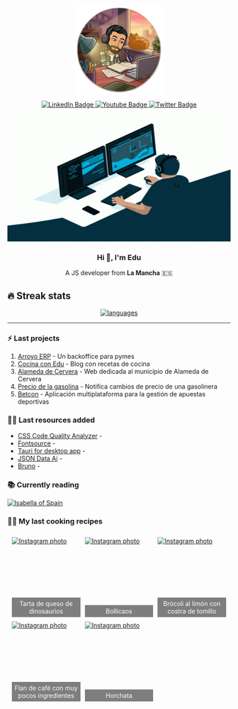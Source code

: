 <p align="center" width="300">
   <img align="center" width="200" src="./assets/image.png" />
</p>

<div id="social" align="center">
  <div id="badges">
    <a href="https://www.linkedin.com/in/eduardoparramazuecos/">
      <img src="https://img.shields.io/badge/LinkedIn-blue?style=for-the-badge&logo=linkedin&logoColor=white" alt="LinkedIn Badge"/>
    </a>
    <a href="http://www.eduardoparra.es/">
      <img src="https://img.shields.io/badge/Blogger-orange?style=for-the-badge&logo=blogger&logoColor=white" alt="Youtube Badge"/>
    </a>
    <a href="https://twitter.com/_eduparra">
      <img src="https://img.shields.io/badge/Twitter-blue?style=for-the-badge&logo=twitter&logoColor=white" alt="Twitter Badge"/>
    </a>
  </div>
</div>

<div align="center">
  <img src="./assets/coding.gif" width="600" height="300"/>
</div>

<div align="center">
  <h3>Hi 👋, I'm Edu </h3>
  <p>A JS developer from <span style='font-weight: bold'>La Mancha</span> 🇪🇸</p>
</div>

## 🔥 Streak stats

<div align="center" width='auto'>
  <a href="https://github.com/anuraghazra/github-readme-stats">
    <img alt="languages" src="https://github-readme-stats.vercel.app/api/top-langs/?username=soker90&layout=compact&theme=react"/>
  </a>
</div>

---

### :zap: Last projects

1. [Arroyo ERP](https://github.com/soker90/arroyo-erp-project) - Un backoffice para pymes
2. [Cocina con Edu](https://github.com/soker90/cooking-blog) - Blog con recetas de cocina
3. [Alameda de Cervera](https://alamedadecervera.com) - Web dedicada al municipio de Alameda de Cervera
4. [Precio de la gasolina](https://github.com/soker90/precio-gasolina) - Notifica cambios de precio de una gasolinera
5. [Betcon](http://betcon.eduardoparra.es) - Aplicación multiplataforma para la gestión de apuestas deportivas

### 👨‍🎓 Last resources added

<!-- START_SECTION:links -->

- [CSS Code Quality Analyzer](https://link.eduardoparra.es/30) -
- [Fontsource](https://link.eduardoparra.es/29) -
- [Tauri for desktop app](https://link.eduardoparra.es/28) -
- [JSON Data Ai](https://link.eduardoparra.es/27) -
- [Bruno](https://link.eduardoparra.es/26) -
<!-- END_SECTION:links -->

<!-- START_SECTION:books -->

### 📚 Currently reading

[![Isabella of Spain](http://books.google.com/books/content?id=M_mwngEACAAJ&printsec=frontcover&img=1&zoom=1&source=gbs_api)](https://github.com/soker90/libros/issues/2 "Isabella of Spain by William Thomas Walsh")

<!-- END_SECTION:books -->

<style>
    .image-grid {
        display: grid;
        grid-template-columns: repeat(auto-fit, minmax(120px, 1fr));
        grid-auto-rows: minmax(180px, auto);
        gap: 10px;
        overflow: auto;
        padding: 10px;
    }
    .image-container {
        overflow: hidden;
        max-width: 100%;
        max-height: 100%;
        position: relative;
    }
    .image-container img {
        width: 100%;
        height: 100%;
        object-fit: cover;
    }
    .image-title {
        position: absolute;
        bottom: 0;
        left: 0; 
        width: 100%; 
        background-color: rgba(0, 0, 0, 0.5); 
        color: white; 
        padding: 5px; 
        box-sizing: border-box;
        text-align: center; 
    }
</style>

### 🧑‍🍳 My last cooking recipes

<!-- START_SECTION:recipes -->
<div class="image-grid">
<div class="image-container">
    <a href='https://recetas.eduardoparra.es/blog/cheesecake-de-dinosaurios/' target="_blank">
        <img src='https://recetas.eduardoparra.es/images/uploads/cheesecake-dinosaurios.webp' alt="Instagram photo" />
        <div class="image-title">Tarta de queso de dinosaurios</div>
    </a>
</div>
<div class="image-container">
    <a href='https://recetas.eduardoparra.es/blog/bollicaos/' target="_blank">
        <img src='https://recetas.eduardoparra.es/images/uploads/bollicaos.webp' alt="Instagram photo" />
        <div class="image-title">Bollicaos</div>
    </a>
</div>
<div class="image-container">
    <a href='https://recetas.eduardoparra.es/blog/br%C3%B3coli-al-lim%C3%B3n-con-costra-de-tomillo/' target="_blank">
        <img src='https://recetas.eduardoparra.es/assets/logo.svg' alt="Instagram photo" />
        <div class="image-title">Brócoli al limón con costra de tomillo</div>
    </a>
</div>
<div class="image-container">
    <a href='https://recetas.eduardoparra.es/blog/postre-de-cafe/' target="_blank">
        <img src='https://recetas.eduardoparra.es/images/uploads/postre-cafe.webp' alt="Instagram photo" />
        <div class="image-title">Flan de café con muy pocos ingredientes</div>
    </a>
</div>
<div class="image-container">
    <a href='https://recetas.eduardoparra.es/blog/horchata/' target="_blank">
        <img src='https://recetas.eduardoparra.es/images/uploads/img_20221030_122749.jpg' alt="Instagram photo" />
        <div class="image-title">Horchata</div>
    </a>
</div>
</div>
<!-- END_SECTION:recipes -->
